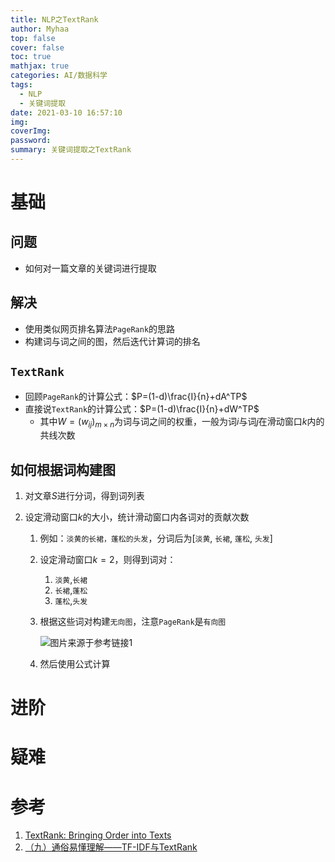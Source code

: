 ```yaml
---
title: NLP之TextRank
author: Myhaa
top: false
cover: false
toc: true
mathjax: true
categories: AI/数据科学
tags:
  - NLP
  - 关键词提取
date: 2021-03-10 16:57:10
img:
coverImg:
password:
summary: 关键词提取之TextRank
---
```


# 基础

## 问题

* 如何对一篇文章的关键词进行提取

## 解决

* 使用类似网页排名算法`PageRank`的思路
* 构建词与词之间的图，然后迭代计算词的排名

## `TextRank`

* 回顾`PageRank`的计算公式：$P=(1-d)\frac{I}{n}+dA^TP$
* 直接说`TextRank`的计算公式：$P=(1-d)\frac{I}{n}+dW^TP$
  * 其中$W=(w_{ij})_{m\times n}$为词与词之间的权重，一般为词$i$与词$j$在滑动窗口$k$内的共线次数

## 如何根据词构建图

1. 对文章$S$进行分词，得到词列表

2. 设定滑动窗口$k$的大小，统计滑动窗口内各词对的贡献次数

   1. 例如：`淡黄的长裙，蓬松的头发`，分词后为[`淡黄`, `长裙`, `蓬松`, `头发`]

   2. 设定滑动窗口$k=2$，则得到词对：

      1. `淡黄`,`长裙`
      2. `长裙`,`蓬松`
      3. `蓬松`,`头发`

   3. 根据这些词对构建`无向图`，注意`PageRank`是`有向图`

      ![图片来源于参考链接1](NLP%E4%B9%8BTextRank/image-20210310171957155.png)

   4. 然后使用公式计算



# 进阶

# 疑难

# 参考

1.  [TextRank: Bringing Order into Texts](http://web.eecs.umich.edu/~mihalcea/papers/mihalcea.emnlp04.pdf)
2. [（九）通俗易懂理解——TF-IDF与TextRank](https://zhuanlan.zhihu.com/p/41091116)

